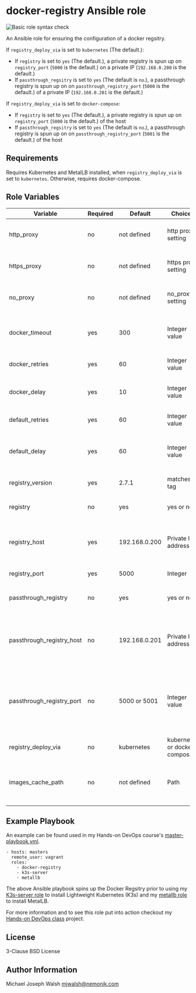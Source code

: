 # docker-registry Ansible role

![Basic role syntax check](https://github.com/nemonik/docker-registry-role/workflows/Basic%20role%20syntax%20check/badge.svg)

An Ansible role for ensuring the configuration of a docker regsitry.  

If `registry_deploy_via` is set to `kubernetes` (The default.):
- If `registry` is set to `yes` (The default.), a private registry is spun up on `registry_port` (`5000` is the default.) on a private IP (`192.168.0.200` is the default.)
- If `passthrough_regsitry` is set to `yes` (The default is `no`.), a passthrough registry is spun up on on `passthrough_registry_port` (`5000` is the default.) of a private IP (`192.168.0.201` is the default.)

If `registry_deploy_via` is set to `docker-compose`:
- If `registry` is set to `yes` (The default.), a private registry is spun up on `registry_port` (`5000` is the default.) of the host
- If `passthrough_regsitry` is set to `yes` (The default is `no`.), a passthrough registry is spun up on on `passthrough_registry_port` (`5001` is the default.) of the host

## Requirements

Requires Kubernetes and MetalLB installed, when `registry_deploy_via` is set to `kubernetes`.  Otherwise, requires docker-compose.

## Role Variables

| Variable                  | Required | Default               | Choices                      | Comments                                                                                   |
|---------------------------|----------|-----------------------|------------------------------|--------------------------------------------------------------------------------------------|
| http_proxy                | no       | not defined           | http proxy setting           | Patches registry image for http_proxy                                                      |
| https_proxy               | no       | not defined           | https proxy setting          | Patches registry image for https_proxy                                                     |
| no_proxy                  | no       | not defined           | no_proxy setting             | Patches registry image for no_proxy                                                        |
| docker_timeout            | yes      | 300                   | Integer value                | Number of seconds before docker pull timeout                                               |
| docker_retries            | yes      | 60                    | Integer value                | Number of tries for docker pull                                                            |
| docker_delay              | yes      | 10                    | Integer value                | Delay in seconds between pull retries                                                      |
| default_retries           | yes      | 60                    | Integer value                | Default number of retries                                                                  |
| default_delay             | yes      | 60                    | Integer value                | Default delay in seconds between retries                                                   |
| registry_version          | yes      | 2.7.1                 | matches tag                  | Docker registry version                                                                    |
| registry                  | no       | yes                   | yes or no                    | spin up a private regsitry                                                                 |
| registry_host             | yes      | 192.168.0.200         | Private IP address           | IP address of the registry, if deployed via Kubernetes                                     |
| registry_port             | yes      | 5000                  | Integer                      | Port for the registry                                                                      |
| passthrough_registry      | no       | yes                   | yes or no                    | Also, create a passthrough registry                                                        |
| passthrough_registry_host | no       | 192.168.0.201         | Private IP address           | Use this ip if deployed via Kubernetes otherwise use the IP of the host                    |
| passthrough_registry_port | no       | 5000 or 5001          | Integer value                | Port for passthrough registry. 5001, if via docker-compose. Otherwise 5000, if Kuberenetes |
| registry_deploy_via       | no       | kubernetes            | kubernetes or docker-compose | how to spin up                                                                             |
| images_cache_path         | no       | not defined           | Path                         | Path to folder used to cache saved Docker images                                           |

## Example Playbook

An example can be found used in my Hands-on DevOps course's [master-playbook.yml](https://github.com/nemonik/hands-on-DevOps/blob/master/ansible/master-playbook.yml).

```
- hosts: masters
  remote_user: vagrant
  roles:
    - docker-registry
    - k3s-server
    - metallb
```

The above Ansible playbook spins up the Docker Regsitry prior to using my [K3s-server role](https://github.com/nemonik/k3s-server-role) to install Lightweight Kubernetes (K3s) and my [metallb role](https://github.com/nemonik/metallb-role) to install MetalLB.

For more information and to see this role put into action checkout my [Hands-on DevOps class](https://github.com/nemonik/hands-on-DevOps) project.

## License

3-Clause BSD License

## Author Information

Michael Joseph Walsh <mjwalsh@nemonik.com>
